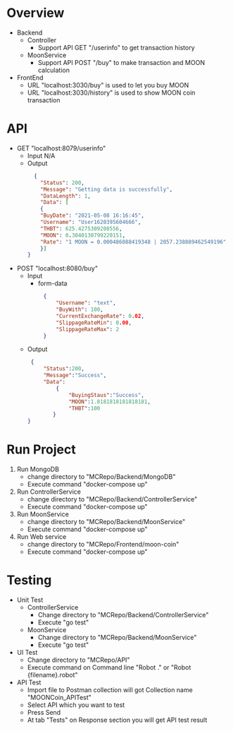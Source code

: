 # Overview
 - Backend
	- Controller 
		- Support API GET "/userinfo" to get transaction history
	 - MoonService
		 - Support API POST "/buy" to make transaction and MOON calculation
 - FrontEnd
	 - URL "localhost:3030/buy" is used to let you buy MOON 
	 - URL "localhost:3030/history" is used to show MOON coin transaction 

# API
 - GET "localhost:8079/userinfo"
	 - Input N/A
	 - Output
		```json
		  {
			"Status": 200,
			"Message": "Getting data is successfully",
			"DataLength": 1,
			"Data": [
			{
			"BuyDate": "2021-05-08 16:16:45",
			"Username": "User1620395604666",
			"THBT": 625.4275309208556,
			"MOON": 0.3040130799220151,
			"Rate": "1 MOON = 0.000486088419348 | 2057.238889462549196"
			}]
		}
 - POST "localhost:8080/buy"
	 - Input
		 - form-data
		```json
			 {
				 "Username": "text",
				 "BuyWith": 100,
				 "CurrentExchangeRate": 0.02,
				 "SlippageRateMin": 0.00,
				 "SlippageRateMax": 2
			 }
	- Output
		```json
		 {
			 "Status":200,
			 "Message":"Success",
			 "Data":
				 {
					 "BuyingStaus":"Success",
					 "MOON":1.8181818181818181,
					 "THBT":100
				}
		}

# Run Project
1. Run MongoDB
	- change directory to "MCRepo/Backend/MongoDB"
	- Execute command "docker-compose up"
2. Run ControllerService
	- change directory to "MCRepo/Backend/ControllerService"
	- Execute command "docker-compose up"
3. Run MoonService
	- change directory to "MCRepo/Backend/MoonService"
	- Execute command "docker-compose up"
4. Run Web service
	- change directory to "MCRepo/Frontend/moon-coin"
	- Execute command "docker-compose up"

# Testing
- Unit Test
	- ControllerService
		- Change directory to "MCRepo/Backend/ControllerService"
		- Execute "go test"
	- MoonService
		- Change directory to "MCRepo/Backend/MoonService"
		- Execute "go test"
- UI Test
	- Change directory to "MCRepo/API"
	- Execute command on Command line "Robot ." or "Robot {filename}.robot"
- API Test
	- Import file to Postman collection will got Collection name "MOONCoin_APITest"
	- Select API which you want to test
	- Press Send
	- At tab "Tests" on Response section you will get API test result